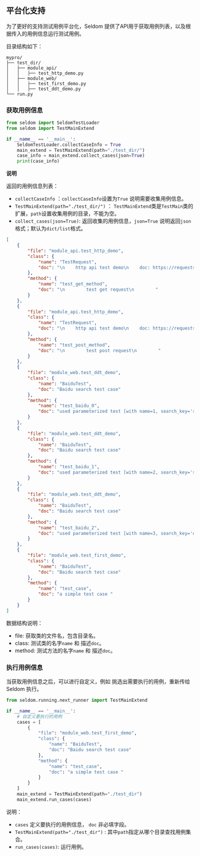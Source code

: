 ## 平台化支持

为了更好的支持测试用例平台化，Seldom 提供了API用于获取用例列表，以及根据传入的用例信息运行测试用例。

目录结构如下：

```shell
mypro/
├── test_dir/
│   ├── module_api/
│   │   ├── test_http_demo.py
│   ├── module_web/
│   │   ├── test_first_demo.py
│   │   ├── test_ddt_demo.py
└── run.py
```


### 获取用例信息

```py
from seldom import SeldomTestLoader
from seldom import TestMainExtend

if __name__ == '__main__':
    SeldomTestLoader.collectCaseInfo = True
    main_extend = TestMainExtend(path="./test_dir/")
    case_info = main_extend.collect_cases(json=True)
    print(case_info)
```

__说明__

返回的用例信息列表：

* `collectCaseInfo` ：`collectCaseInfo`设置为`True` 说明需要收集用例信息。
* `TestMainExtend(path="./test_dir/")` ： `TestMainExtend`类是`TestMain`类的扩展，`path`设置收集用例的目录，不能为空。
* `collect_cases(json=True)`: 返回收集的用例信息，`json=True` 说明返回`json`格式；默认为`dict/list`格式。


```json
[
    {
        "file": "module_api.test_http_demo",
        "class": {
            "name": "TestRequest",
            "doc": "\n    http api test demo\n    doc: https://requests.readthedocs.io/en/master/\n    "
        },
        "method": {
            "name": "test_get_method",
            "doc": "\n        test get request\n        "
        }
    },
    {
        "file": "module_api.test_http_demo",
        "class": {
            "name": "TestRequest",
            "doc": "\n    http api test demo\n    doc: https://requests.readthedocs.io/en/master/\n    "
        },
        "method": {
            "name": "test_post_method",
            "doc": "\n        test post request\n        "
        }
    },
    {
        "file": "module_web.test_ddt_demo",
        "class": {
            "name": "BaiduTest",
            "doc": "Baidu search test case"
        },
        "method": {
            "name": "test_baidu_0",
            "doc": "used parameterized test [with name=1, search_key='seldom']\n        :param name: case name\n        :param search_key: search keyword\n        "
        }
    },
    {
        "file": "module_web.test_ddt_demo",
        "class": {
            "name": "BaiduTest",
            "doc": "Baidu search test case"
        },
        "method": {
            "name": "test_baidu_1",
            "doc": "used parameterized test [with name=2, search_key='selenium']\n        :param name: case name\n        :param search_key: search keyword\n        "
        }
    },
    {
        "file": "module_web.test_ddt_demo",
        "class": {
            "name": "BaiduTest",
            "doc": "Baidu search test case"
        },
        "method": {
            "name": "test_baidu_2",
            "doc": "used parameterized test [with name=3, search_key='unittest']\n        :param name: case name\n        :param search_key: search keyword\n        "
        }
    },
    {
        "file": "module_web.test_first_demo",
        "class": {
            "name": "BaiduTest",
            "doc": "Baidu search test case"
        },
        "method": {
            "name": "test_case",
            "doc": "a simple test case "
        }
    }
]
```

数据结构说明：

* file: 获取类的文件名，包含目录名。
* class: 测试类的名字`name` 和 描述`doc`。
* method: 测试方法的名字`name` 和 描述`doc`。


### 执行用例信息

当获取用例信息之后，可以进行自定义，例如 挑选出需要执行的用例，重新传给Seldom 执行。

```python
from seldom.running.next_runner import TestMainExtend

if __name__ == '__main__':
    # 自定义要执行的用例
    cases = [
        {
            "file": "module_web.test_first_demo",
            "class": {
                "name": "BaiduTest",
                "doc": "Baidu search test case"
            },
            "method": {
                "name": "test_case",
                "doc": "a simple test case "
            }
        }
    ]
    main_extend = TestMainExtend(path="./test_dir")
    main_extend.run_cases(cases)
```

说明：

* `cases` 定义要执行的用例信息， `doc` 非必填字段。
* `TestMainExtend(path="./test_dir")` : 其中`path`指定从哪个目录查找用例集合。
* `run_cases(cases)`: 运行用例。
